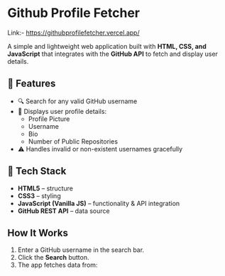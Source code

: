 # Github Profile Fetcher

Link:- https://githubprofilefetcher.vercel.app/

A simple and lightweight web application built with **HTML, CSS, and JavaScript** that integrates with the **GitHub API** to fetch and display user details.  

## 🚀 Features  
- 🔍 Search for any valid GitHub username  
- 👤 Displays user profile details:  
  - Profile Picture  
  - Username  
  - Bio  
  - Number of Public Repositories  
- ⚠️ Handles invalid or non-existent usernames gracefully  

## 🔧 Tech Stack  
- **HTML5** – structure  
- **CSS3** – styling  
- **JavaScript (Vanilla JS)** – functionality & API integration  
- **GitHub REST API** – data source  

## How It Works  
1. Enter a GitHub username in the search bar.  
2. Click the **Search** button.  
3. The app fetches data from:  
